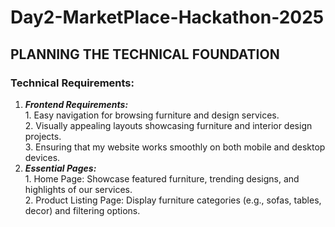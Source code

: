 # Day2-MarketPlace-Hackathon-2025
## PLANNING THE TECHNICAL FOUNDATION
### Technical Requirements: 
1. ***Frontend Requirements:*** <br>
       1. Easy navigation for browsing furniture and design services. <br>
       2. Visually appealing layouts showcasing furniture and interior design projects. <br>
       3. Ensuring that my website works smoothly on both mobile and desktop devices. <br>
2. ***Essential Pages:*** <br>
       1. Home Page: Showcase featured furniture, trending designs, and highlights of our services. <br>
       2. Product Listing Page: Display furniture categories (e.g., sofas, tables, decor) and filtering options.


 
